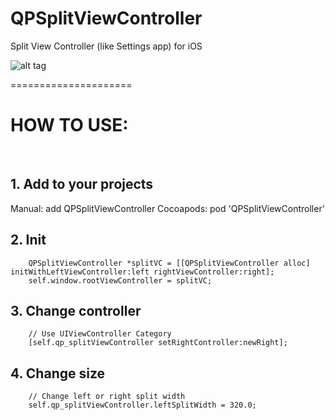 QPSplitViewController
=====================

Split View Controller (like Settings app) for iOS

![alt tag](https://raw.githubusercontent.com/quangpc/QPSplitViewController/master/Screenshots/demo.png)

=====================
<h1>HOW TO USE:</h1><br>
<h2>1. Add to your projects</h2>
  Manual: add QPSplitViewController
  Cocoapods: pod 'QPSplitViewController'
<br>
<h2>2. Init</h2>

```
    QPSplitViewController *splitVC = [[QPSplitViewController alloc] initWithLeftViewController:left rightViewController:right];
    self.window.rootViewController = splitVC;
```

<h2>3. Change controller</h2>

```
    // Use UIViewController Category
    [self.qp_splitViewController setRightController:newRight];
```

<h2>4. Change size</h2>

```
    // Change left or right split width
    self.qp_splitViewController.leftSplitWidth = 320.0;
```
